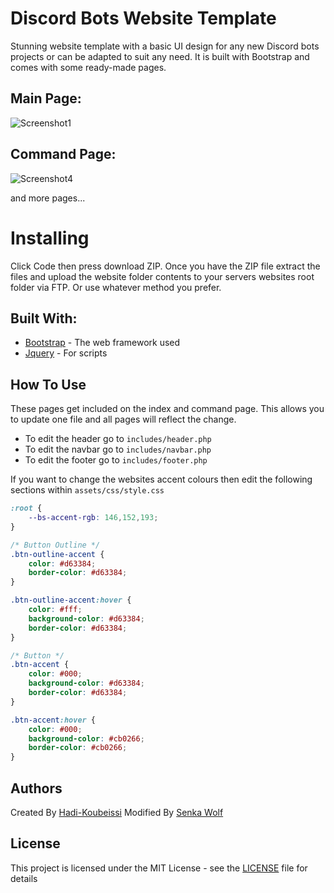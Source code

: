 # Discord Bots Website Template
Stunning website template with a basic UI design for any new Discord bots projects or can be adapted to suit any need. It is built with Bootstrap and comes with some ready-made pages.

## Main Page:

![Screenshot1](https://raw.githubusercontent.com/Hadi-Koubeissi/Discord-bot-website-template/Main/assets/Screenshot.PNG)

## Command Page:
![Screenshot4](https://raw.githubusercontent.com/Hadi-Koubeissi/Discord-bot-website-template/Main/assets/Screen2.PNG)

and more pages...

# Installing
Click Code then press download ZIP. Once you have the ZIP file extract the files and upload the website folder contents to your servers websites root folder via FTP. Or use whatever method you prefer.

## Built With: 

* [Bootstrap](https://getbootstrap.com/) - The web framework used
* [Jquery](https://jquery.com/) - For scripts

## How To Use

These pages get included on the index and command page. This allows you to update one file and all pages will reflect the change.
* To edit the header go to `includes/header.php`
* To edit the navbar go to `includes/navbar.php`
* To edit the footer go to `includes/footer.php`

If you want to change the websites accent colours then edit the following sections within `assets/css/style.css`
```CSS
:root {
	--bs-accent-rgb: 146,152,193;
}

/* Button Outline */
.btn-outline-accent {
	color: #d63384;
	border-color: #d63384;
}

.btn-outline-accent:hover {
	color: #fff;
	background-color: #d63384;
	border-color: #d63384;
}

/* Button */
.btn-accent {
	color: #000;
	background-color: #d63384;
	border-color: #d63384;
}

.btn-accent:hover {
	color: #000;
	background-color: #cb0266;
	border-color: #cb0266;
}
```

## Authors

Created By [Hadi-Koubeissi](https://github.com/Hadi-Koubeissi)
Modified By [Senka Wolf](https://github.com/SenkaWolf)

## License

This project is licensed under the MIT License - see the [LICENSE](LICENSE) file for details
